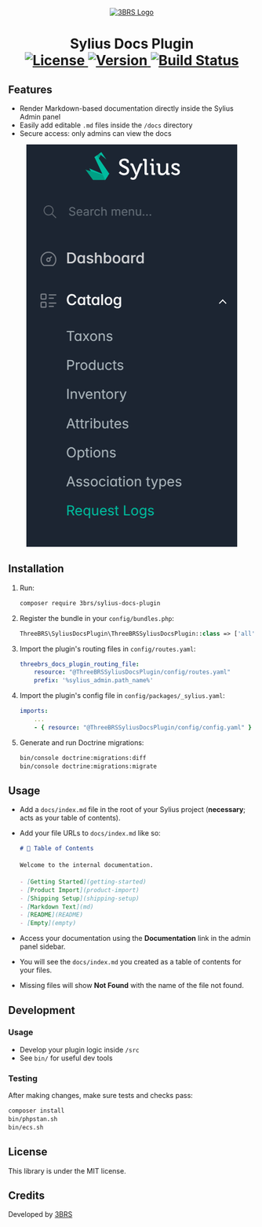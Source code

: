 <p align="center">
  <a href="https://www.3brs.com" target="_blank">
    <img src="https://3brs1.fra1.cdn.digitaloceanspaces.com/3brs/logo/3BRS-logo-sylius-200.png" alt="3BRS Logo"/>
  </a>
</p>

<h1 align="center">
  Sylius Docs Plugin <br />
  <a href="https://packagist.org/packages/3brs/sylius-docs-plugin" title="License" target="_blank">
    <img src="https://img.shields.io/packagist/l/3brs/sylius-docs-plugin" alt="License" />
  </a>
  <a href="https://packagist.org/packages/3brs/sylius-docs-plugin" title="Version" target="_blank">
    <img src="https://img.shields.io/packagist/v/3brs/sylius-docs-plugin" alt="Version" />
  </a>
  <a href="https://circleci.com/gh/3BRS/sylius-docs-plugin" title="Build status" target="_blank">
    <img src="https://circleci.com/gh/3BRS/sylius-docs-plugin.svg?style=shield" alt="Build Status" />
  </a>
</h1>

## Features

- Render Markdown-based documentation directly inside the Sylius Admin panel
- Easily add editable `.md` files inside the `/docs` directory
- Secure access: only admins can view the docs

<p align="center">
  <img src="https://github.com/3BRS/sylius-analytics-plugin/blob/AK/doc/admin-dashboard-request-logs.png?raw=true" alt="Admin Dashboard Screenshot" />
</p>

## Installation

1. Run:

    ```bash
    composer require 3brs/sylius-docs-plugin
    ```

2. Register the bundle in your `config/bundles.php`:

    ```php
    ThreeBRS\SyliusDocsPlugin\ThreeBRSSyliusDocsPlugin::class => ['all' => true],
    ```

3. Import the plugin's routing files in `config/routes.yaml`:

    ```yaml
    threebrs_docs_plugin_routing_file:
        resource: "@ThreeBRSSyliusDocsPlugin/config/routes.yaml"
        prefix: '%sylius_admin.path_name%'
    ```

4. Import the plugin's config file in `config/packages/_sylius.yaml`:

    ```yaml
    imports:
        ...
        - { resource: "@ThreeBRSSyliusDocsPlugin/config/config.yaml" }
    ```

5. Generate and run Doctrine migrations:

    ```bash
    bin/console doctrine:migrations:diff 
    bin/console doctrine:migrations:migrate
    ```

## Usage

- Add a `docs/index.md` file in the root of your Sylius project (**necessary**; acts as your table of contents).
- Add your file URLs to `docs/index.md` like so:

    ```md
    # 🧭 Table of Contents

    Welcome to the internal documentation.

    - [Getting Started](getting-started)
    - [Product Import](product-import)
    - [Shipping Setup](shipping-setup)
    - [Markdown Text](md)
    - [README](README)
    - [Empty](empty)
    ```

- Access your documentation using the **Documentation** link in the admin panel sidebar.
- You will see the `docs/index.md` you created as a table of contents for your files.
- Missing files will show **Not Found** with the name of the file not found.

## Development

### Usage

- Develop your plugin logic inside `/src`
- See `bin/` for useful dev tools

### Testing

After making changes, make sure tests and checks pass:

```bash
composer install
bin/phpstan.sh
bin/ecs.sh
```
License
-------
This library is under the MIT license.

Credits
-------
Developed by [3BRS](https://3brs.com)
